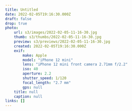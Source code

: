 ```yaml
---
title: Untitled
date: 2022-02-05T19:16:30.000Z
draft: false
drop: true
photo:
    url: s3/images/2022-02-05-11-16-30.jpg
    thumb: s3/thumbs/2022-02-05-11-16-30.jpg
    preview: s3/previews/2022-02-05-11-16-30.jpg
    created: 2022-02-05T19:16:30.000Z
    exif:
        make: Apple
        model: "iPhone 12 mini"
        lens: "iPhone 12 mini front camera 2.71mm f/2.2"
        iso: 40
        aperture: 2.2
        shutter_speed: 1/120
        focal_length: "2.7 mm"
        gps: null
    title: null
    caption: null
links: []
---
```


